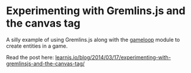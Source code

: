 # Experimenting with Gremlins.js and the canvas tag

A silly example of using Gremlins.js along with the [gameloop](https://github.com/sethvincent/gameloop) module to create entities in a game.

Read the post here: [learnjs.io/blog/2014/03/17/experimenting-with-gremlinsjs-and-the-canvas-tag/](http://learnjs.io/blog/2014/03/17/experimenting-with-gremlinsjs-and-the-canvas-tag/)